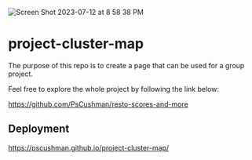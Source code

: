 ![Screen Shot 2023-07-12 at 8 58 38 PM](https://github.com/PsCushman/project-cluster-map/assets/122395437/b9d6ca81-c717-4677-bf98-3390efc2233e)

# project-cluster-map
The purpose of this repo is to create a page that can be used for a group project.

Feel free to explore the whole project by following the link below:

https://github.com/PsCushman/resto-scores-and-more

## Deployment
https://pscushman.github.io/project-cluster-map/

